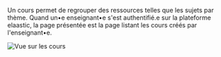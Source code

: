Un cours permet de regrouper des ressources telles que les sujets par thème.
Quand un•e enseignant•e s'est authentifié.e sur la plateforme elaastic, la page présentée est la page listant les cours créés par l'enseignant•e.

![Vue sur les cours](/images/key_concepts/courses.png)
